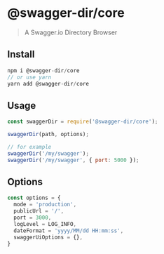 # @swagger-dir/core

> A Swagger.io Directory Browser

## Install

```js
npm i @swagger-dir/core
// or use yarn
yarn add @swagger-dir/core
```

## Usage

```js
const swaggerDir = require('@swagger-dir/core');

swaggerDir(path, options);

// for example
swaggerDir('/my/swagger');
swaggerDir('/my/swagger', { port: 5000 });
```

## Options

```js
const options = {
  mode = 'production',
  publicUrl = '/',
  port = 3000,
  logLevel = LOG_INFO,
  dateFormat = 'yyyy/MM/dd HH:mm:ss',
  swaggerUiOptions = {},
}
```
